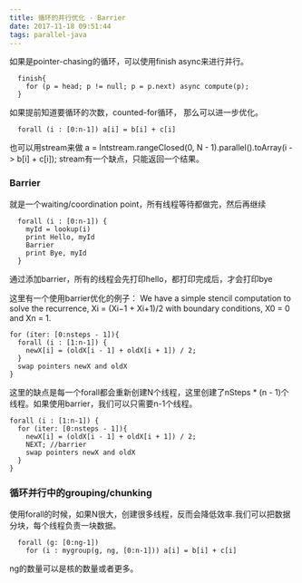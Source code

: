 ```yaml
---
title: 循环的并行优化 - Barrier
date: 2017-11-18 09:51:44
tags: parallel-java
---
```



如果是pointer-chasing的循环，可以使用finish async来进行并行。
```
  finish{
    for (p = head; p != null; p = p.next) async compute(p);
  }
```

如果提前知道要循环的次数，counted-for循环， 那么可以进一步优化。
```
  forall (i : [0:n-1]) a[i] = b[i] + c[i]
```
也可以用stream来做
a = Intstream.rangeClosed(0, N - 1).parallel().toArray(i -> b[i] + c[i]);
stream有一个缺点，只能返回一个结果。

### Barrier
就是一个waiting/coordination point，所有线程等待都做完，然后再继续
```
  forall (i : [0:n-1]) {
    myId = lookup(i)
    print Hello, myId
    Barrier
    print Bye, myId
  }
```
通过添加barrier，所有的线程会先打印hello，都打印完成后，才会打印bye

这里有一个使用barrier优化的例子：
We have a simple stencil computation to solve the recurrence, Xi = (Xi−1 + Xi+1)/2 with boundary conditions, X0 = 0 and Xn = 1. 

```
for (iter: [0:nsteps - 1]){
  forall (i : [1:n-1]) {
    newX[i] = (oldX[i - 1] + oldX[i + 1]) / 2;
  }
  swap pointers newX and oldX
}
```
这里的缺点是每一个forall都会重新创建N个线程，这里创建了nSteps * (n - 1)个线程。如果使用barrier，我们可以只需要n-1个线程。
```
forall (i : [1:n-1]) {
  for (iter: [0:nsteps - 1]){
    newX[i] = (oldX[i - 1] + oldX[i + 1]) / 2;
    NEXT; //barrier
    swap pointers newX and oldX
  }
}
```

### 循环并行中的grouping/chunking
使用forall的时候，如果N很大，创建很多线程，反而会降低效率.我们可以把数据分块，每个线程负责一块数据。
```
  forall (g: [0:ng-1])
    for (i : mygroup(g, ng, [0:n-1])) a[i] = b[i] + c[i]
```
ng的数量可以是核的数量或者更多。